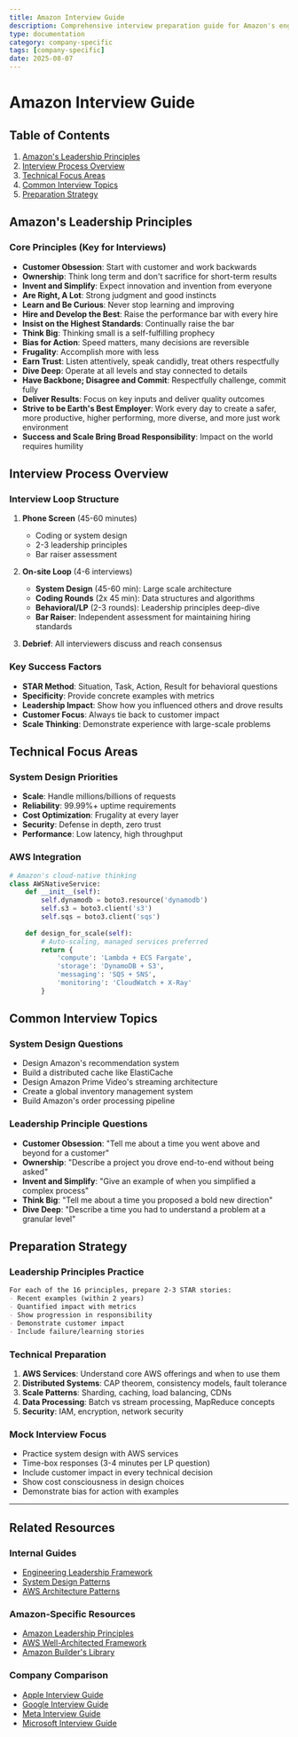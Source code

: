 ```yaml
---
title: Amazon Interview Guide
description: Comprehensive interview preparation guide for Amazon's engineering roles, emphasizing leadership principles, large-scale distributed systems, and operational excellence.
type: documentation
category: company-specific
tags: [company-specific]
date: 2025-08-07
---
```


# Amazon Interview Guide

## Table of Contents

1. [Amazon's Leadership Principles](#amazons-leadership-principles)
2. [Interview Process Overview](#interview-process-overview)
3. [Technical Focus Areas](#technical-focus-areas)
4. [Common Interview Topics](#common-interview-topics)
5. [Preparation Strategy](#preparation-strategy)

## Amazon's Leadership Principles

### Core Principles (Key for Interviews)
- **Customer Obsession**: Start with customer and work backwards
- **Ownership**: Think long term and don't sacrifice for short-term results
- **Invent and Simplify**: Expect innovation and invention from everyone
- **Are Right, A Lot**: Strong judgment and good instincts
- **Learn and Be Curious**: Never stop learning and improving
- **Hire and Develop the Best**: Raise the performance bar with every hire
- **Insist on the Highest Standards**: Continually raise the bar
- **Think Big**: Thinking small is a self-fulfilling prophecy
- **Bias for Action**: Speed matters, many decisions are reversible
- **Frugality**: Accomplish more with less
- **Earn Trust**: Listen attentively, speak candidly, treat others respectfully
- **Dive Deep**: Operate at all levels and stay connected to details
- **Have Backbone; Disagree and Commit**: Respectfully challenge, commit fully
- **Deliver Results**: Focus on key inputs and deliver quality outcomes
- **Strive to be Earth's Best Employer**: Work every day to create a safer, more productive, higher performing, more diverse, and more just work environment
- **Success and Scale Bring Broad Responsibility**: Impact on the world requires humility

## Interview Process Overview

### Interview Loop Structure
1. **Phone Screen** (45-60 minutes)
   - Coding or system design
   - 2-3 leadership principles
   - Bar raiser assessment

2. **On-site Loop** (4-6 interviews)
   - **System Design** (45-60 min): Large scale architecture
   - **Coding Rounds** (2x 45 min): Data structures and algorithms
   - **Behavioral/LP** (2-3 rounds): Leadership principles deep-dive
   - **Bar Raiser**: Independent assessment for maintaining hiring standards

3. **Debrief**: All interviewers discuss and reach consensus

### Key Success Factors
- **STAR Method**: Situation, Task, Action, Result for behavioral questions
- **Specificity**: Provide concrete examples with metrics
- **Leadership Impact**: Show how you influenced others and drove results
- **Customer Focus**: Always tie back to customer impact
- **Scale Thinking**: Demonstrate experience with large-scale problems

## Technical Focus Areas

### System Design Priorities
- **Scale**: Handle millions/billions of requests
- **Reliability**: 99.99%+ uptime requirements
- **Cost Optimization**: Frugality at every layer
- **Security**: Defense in depth, zero trust
- **Performance**: Low latency, high throughput

### AWS Integration
```python
# Amazon's cloud-native thinking
class AWSNativeService:
    def __init__(self):
        self.dynamodb = boto3.resource('dynamodb')
        self.s3 = boto3.client('s3')
        self.sqs = boto3.client('sqs')
        
    def design_for_scale(self):
        # Auto-scaling, managed services preferred
        return {
            'compute': 'Lambda + ECS Fargate',
            'storage': 'DynamoDB + S3',
            'messaging': 'SQS + SNS',
            'monitoring': 'CloudWatch + X-Ray'
        }
```

## Common Interview Topics

### System Design Questions
- Design Amazon's recommendation system
- Build a distributed cache like ElastiCache
- Design Amazon Prime Video's streaming architecture
- Create a global inventory management system
- Build Amazon's order processing pipeline

### Leadership Principle Questions
- **Customer Obsession**: "Tell me about a time you went above and beyond for a customer"
- **Ownership**: "Describe a project you drove end-to-end without being asked"
- **Invent and Simplify**: "Give an example of when you simplified a complex process"
- **Think Big**: "Tell me about a time you proposed a bold new direction"
- **Dive Deep**: "Describe a time you had to understand a problem at a granular level"

## Preparation Strategy

### Leadership Principles Practice
```markdown
For each of the 16 principles, prepare 2-3 STAR stories:
- Recent examples (within 2 years)
- Quantified impact with metrics
- Show progression in responsibility
- Demonstrate customer impact
- Include failure/learning stories
```

### Technical Preparation
1. **AWS Services**: Understand core AWS offerings and when to use them
2. **Distributed Systems**: CAP theorem, consistency models, fault tolerance
3. **Scale Patterns**: Sharding, caching, load balancing, CDNs
4. **Data Processing**: Batch vs stream processing, MapReduce concepts
5. **Security**: IAM, encryption, network security

### Mock Interview Focus
- Practice system design with AWS services
- Time-box responses (3-4 minutes per LP question)
- Include customer impact in every technical decision
- Show cost consciousness in design choices
- Demonstrate bias for action with examples

---

## Related Resources

### Internal Guides
- [Engineering Leadership Framework](../../interview-prep/engineering-leadership/index.md)
- [System Design Patterns](../../pattern-library/index.md)
- [AWS Architecture Patterns](../../architects-handbook/case-studies/aws/)

### Amazon-Specific Resources
- [Amazon Leadership Principles](https://www.amazon.jobs/principles)
- [AWS Well-Architected Framework](https://aws.amazon.com/architecture/well-architected/)
- [Amazon Builder's Library](https://aws.amazon.com/builders-library/)

### Company Comparison
- [Apple Interview Guide](../apple/index.md)
- [Google Interview Guide](../google/index.md)
- [Meta Interview Guide](../meta/index.md)
- [Microsoft Interview Guide](../microsoft/index.md)
